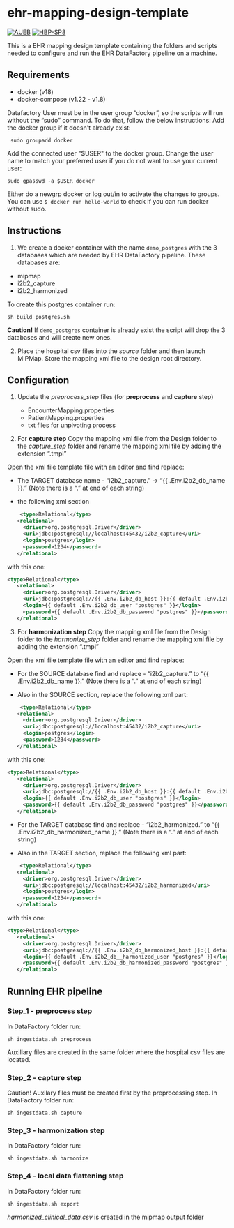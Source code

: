 # ehr-mapping-design-template

[![AUEB](https://img.shields.io/badge/AUEB-RC-red.svg)](http://rc.aueb.gr/el/static/home) [![HBP-SP8](https://img.shields.io/badge/HBP-SP8-magenta.svg)](https://www.humanbrainproject.eu/en/follow-hbp/news/category/sp8-medical-informatics-platform/)

This is a EHR mapping design template containing the folders and scripts needed to configure and run the EHR DataFactory pipeline on a machine.

## Requirements

- docker (v18)
- docker-compose (v1.22 - v1.8)

Datafactory User must be in the user group “docker”, so the scripts will run without the “sudo” command.
To do that, follow the below instructions:
Add the docker group if it doesn't already exist:

```shell
 sudo groupadd docker
 ```

Add the connected user "$USER" to the docker group. Change the user name to match your preferred user if you do not want to use your current user:

```shell
sudo gpasswd -a $USER docker
```

Either do a newgrp docker or log out/in to activate the changes to groups.
You can use `$ docker run hello-world`  to check if you can run docker without sudo.

## Instructions

1. We create a docker container with the name `demo_postgres` with the 3 databases which are needed by EHR DataFactory pipeline. These databases are:

- mipmap
- i2b2_capture
- i2b2_harmonized

To create this postgres container run:

```shell
sh build_postgres.sh
```

**Caution!** If `demo_postgres` container is already exist the script will drop the 3 databases and will create new ones.

2. Place the hospital csv files into the *source* folder and then launch MIPMap. Store the mapping xml file to the design root directory.

## Configuration

1. Update the *preprocess_step* files (for **preprocess** and **capture** step)
    - EncounterMapping.properties
    - PatientMapping.properties
    - txt files for unpivoting process

2. For **capture step** Copy the mapping xml file from the Design folder to the *capture_step* folder and rename the mapping xml file by adding the extension “.tmpl”

Open the xml file template file with an editor and find replace:

- The TARGET database name - “i2b2_capture.” -> “{{ .Env.i2b2_db_name }}.” (Note there is a “.” at end of each string)

- the following xml section

```xml
    <type>Relational</type>
   <relational>
     <driver>org.postgresql.Driver</driver>
     <uri>jdbc:postgresql://localhost:45432/i2b2_capture</uri>
     <login>postgres</login>
     <password>1234</password>
   </relational>
```

with this one:

```xml
<type>Relational</type>
   <relational>
     <driver>org.postgresql.Driver</driver>
     <uri>jdbc:postgresql://{{ .Env.i2b2_db_host }}:{{ default .Env.i2b2_db_port "5432" }}/{{ .Env.i2b2_db_name }}</uri>
     <login>{{ default .Env.i2b2_db_user "postgres" }}</login>
     <password>{{ default .Env.i2b2_db_password "postgres" }}</password>
   </relational>
```
3. For **harmonization step** Copy the mapping xml file from the Design folder to the *harmonize_step* folder and rename the mapping xml file by adding the extension “.tmpl”

Open the xml file template file with an editor and find replace:

- For the SOURCE database find and replace - “i2b2_capture.” to “{{ .Env.i2b2_db_name }}.” (Note there is a “.” at end of each string)

- Also in the SOURCE section, replace the following xml part:

```xml
    <type>Relational</type>
   <relational>
     <driver>org.postgresql.Driver</driver>
     <uri>jdbc:postgresql://localhost:45432/i2b2_capture</uri>
     <login>postgres</login>
     <password>1234</password>
   </relational>
```

with this one:

```xml
<type>Relational</type>
   <relational>
     <driver>org.postgresql.Driver</driver>
     <uri>jdbc:postgresql://{{ .Env.i2b2_db_host }}:{{ default .Env.i2b2_db_port "5432" }}/{{ .Env.i2b2_db_name }}</uri>
     <login>{{ default .Env.i2b2_db_user "postgres" }}</login>
     <password>{{ default .Env.i2b2_db_password "postgres" }}</password>
   </relational>
```

- For the TARGET database find and replace - “i2b2_harmonized.” to “{{ .Env.i2b2_db_harmonized_name }}.” (Note there is a “.” at end of each string)

- Also in the TARGET section, replace the following xml part:

```xml
    <type>Relational</type>
   <relational>
     <driver>org.postgresql.Driver</driver>
     <uri>jdbc:postgresql://localhost:45432/i2b2_harmonized</uri>
     <login>postgres</login>
     <password>1234</password>
   </relational>
```

with this one:

```xml
<type>Relational</type>
   <relational>
     <driver>org.postgresql.Driver</driver>
     <uri>jdbc:postgresql://{{ .Env.i2b2_db_harmonized_host }}:{{ default .Env.i2b2_db_harmonized_port "5432" }}/{{ .Env.i2b2_db_harmonized_name }}</uri>
     <login>{{ default .Env.i2b2_db__harmonized_user "postgres" }}</login>
     <password>{{ default .Env.i2b2_db_harmonized_password "postgres" }}</password>
   </relational>

```

## Running EHR pipeline

### Step_1 - preprocess step

In DataFactory folder run:

```shell
sh ingestdata.sh preprocess
```

Auxiliary files are created in the same folder where the hospital csv files are located.

### Step_2 - capture step

Caution! Auxilary files must be created first by the preprocessing step.
In DataFactory folder run:

```shell
sh ingestdata.sh capture
```

### Step_3 - harmonization step

In DataFactory folder run:

```shell
sh ingestdata.sh harmonize
```

### Step_4 - local data flattening step

In DataFactory folder run:

```shell
sh ingestdata.sh export
```

*harmonized_clinical_data.csv* is created in the mipmap output folder 
